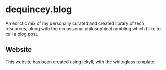 # dequincey.blog

An eclictic mix of my personally curated and created library of tech resources, along with the occassional philosophical rambling which I like to call a blog post. 

## Website
This website has been created using jekyll, with the whiteglass template. 
